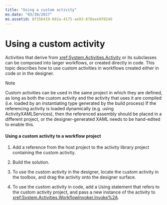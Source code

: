 ```yaml
---
title: "Using a custom activity"
ms.date: "03/30/2017"
ms.assetid: 8f356419-681a-4175-ae93-878eee970249
---
```

# Using a custom activity
Activities that derive from <xref:System.Activities.Activity> or its subclasses can be composed into larger workflows, or created directly in code. This topic describes how to use custom activities in workflows created either in code or in the designer.  
  
> [!NOTE]
>  Custom activities can be used in the same project in which they are defined, as long as both the custom activity and the activity that uses it are compiled (i.e. loaded by an instantiating type generated by the build process) If the referencing activity is loaded dynamically (e.g. using ActivityXAMLServices), then the referenced assembly should be placed in a different project, or the designer-generated XAML needs to be hand-edited to enable this.  
  
#### Using a custom activity to a workflow project  
  
1. Add a reference from the host project to the activity library project containing the custom activity.  
  
2. Build the solution.  
  
3. To use the custom activity in the designer, locate the custom activity in the toolbox, and drag the activity onto the designer surface.  
  
4. To use the custom activity in code, add a Using statement that refers to the custom activity project, and pass a new instance of the activity to <xref:System.Activities.WorkflowInvoker.Invoke%2A>.
